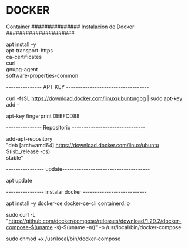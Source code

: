 # DOCKER
Container
############### Instalacion de Docker #####################

apt install -y \
    apt-transport-https \
    ca-certificates \
curl \
    gnupg-agent \
    software-properties-common	

--------------- APT KEY -----------------------------------

curl -fsSL https://download.docker.com/linux/ubuntu/gpg | sudo apt-key add -				
					
apt-key fingerprint 0EBFCD88

--------------- Repositorio -------------------------------

add-apt-repository \
"deb [arch=amd64] https://download.docker.com/linux/ubuntu \
   $(lsb_release -cs) \
   stable"

---------------- update-------------------------------------

apt update

---------------- instalar docker ---------------------------

apt install -y docker-ce docker-ce-cli containerd.io

sudo curl -L "https://github.com/docker/compose/releases/download/1.29.2/docker-compose-$(uname -s)-$(uname -m)" -o /usr/local/bin/docker-compose

sudo chmod +x /usr/local/bin/docker-compose


